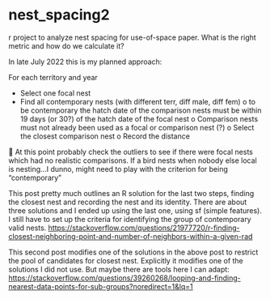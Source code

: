 # nest_spacing2

r project to analyze nest spacing for use-of-space paper. What is the right metric and how do we calculate it?

In late July 2022 this is my planned approach:

For each territory and year
-	Select one focal nest
-	Find all contemporary nests (with different terr, diff male, diff fem)
o	to be contemporary the hatch date of the comparison nests must be within 19 days (or 30?) of the hatch date of the focal nest
o	Comparison nests must not already been used as a focal or comparison nest (?)
o	Select the closest comparison nest
o	Record the distance


	At this point probably check the outliers to see if there were focal nests which had no realistic comparisons. If a bird nests when nobody else local is nesting…I dunno, might need to play with the criterion for being “contemporary”

This post pretty much outlines an R solution for the last two steps, finding the closest nest and recording the nest and its identity.  There are about three solutions and I ended up using the last one, using sf (simple features). I still have to set up the criteria for identifying the group of contemporary valid nests. https://stackoverflow.com/questions/21977720/r-finding-closest-neighboring-point-and-number-of-neighbors-within-a-given-rad

This second post modifies one of the solutions in the above post to restrict the pool of candidates for closest nest.  Explicitly it modifies one of the solutions I did not use.  But maybe there are tools here I can adapt: https://stackoverflow.com/questions/39260268/looping-and-finding-nearest-data-points-for-sub-groups?noredirect=1&lq=1

